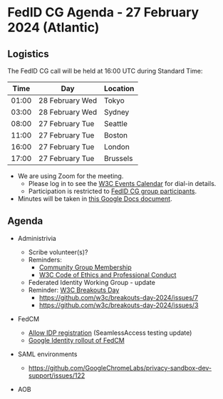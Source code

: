 # FedID CG Agenda - 27 February 2024 (Atlantic)

## Logistics

The FedID CG call will be held at 16:00 UTC during Standard Time:

| Time         | Day    | Location      |
| ------------ | ------ | ------------- |
| 01:00 | 28 February Wed | Tokyo         |
| 03:00 | 28 February Wed | Sydney        |
| 08:00 | 27 February Tue | Seattle       |
| 11:00 | 27 February Tue | Boston        |
| 16:00 | 27 February Tue | London        |
| 17:00 | 27 February Tue | Brussels      |


* We are using Zoom for the meeting.
    * Please log in to see the [W3C Events Calendar](https://www.w3.org/events/meetings/20c345a0-f8cc-4d4e-9e9d-d24f04816a32/20240227T080000/) for dial-in details. 
    * Participation is restricted to [FedID CG group participants](https://www.w3.org/community/fed-id/participants).
* Minutes will be taken in [this Google Docs document](https://docs.google.com/document/d/1O7Rn8Aj4rsYWohdEP61lnGdgkai0xTZFQgm7XEA0RBM/edit).


## Agenda

* Administrivia
  * Scribe volunteer(s)?
  * Reminders: 
     * [Community Group Membership](https://www.w3.org/community/fed-id/)
     * [W3C Code of Ethics and Professional Conduct](https://www.w3.org/Consortium/cepc/)
  * Federated Identity Working Group - update
  * Reminder: [W3C Breakouts Day](https://github.com/w3c/breakouts-day-2024)
     * <https://github.com/w3c/breakouts-day-2024/issues/7>
     * <https://github.com/w3c/breakouts-day-2024/issues/3>

     
* FedCM
   * [Allow IDP registration](https://github.com/fedidcg/FedCM/issues/240) (SeamlessAccess testing update)
   * [Google Identity rollout of FedCM](https://developers.googleblog.com/2024/02/federated-credential-management-migration-for-google-identity-services.html)


* SAML environments
   * <https://github.com/GoogleChromeLabs/privacy-sandbox-dev-support/issues/122>


* AOB
 
